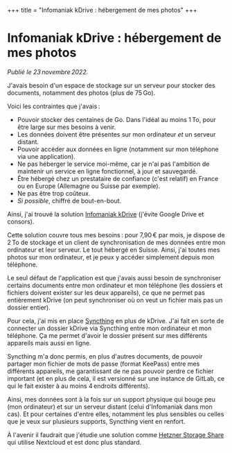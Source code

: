 +++
title = "Infomaniak kDrive : hébergement de mes photos"
+++

# Infomaniak kDrive : hébergement de mes photos

*Publié le 23 novembre 2022.*

J'avais besoin d'un espace de stockage sur un serveur pour stocker des documents, notamment des photos (plus de 75 Go).

Voici les contraintes que j'avais :

- Pouvoir stocker des centaines de Go. Dans l'idéal au moins 1 To, pour être large sur mes besoins à venir.
- Les données doivent être présentes sur mon ordinateur *et* un serveur distant.
- Pouvoir accéder aux données en ligne (notamment sur mon téléphone via une application).
- Ne pas héberger le service moi-même, car je n'ai pas l'ambition de maintenir un service en ligne fonctionnel, à jour et sauvegardé.
- Être hébergé chez un prestataire de confiance (c'est relatif) en France ou en Europe (Allemagne ou Suisse par exemple).
- Ne pas être trop coûteux.
- *Si possible*, chiffré de bout-en-bout.

Ainsi, j'ai trouvé la solution [Infomaniak kDrive](https://www.infomaniak.com/fr/kdrive) (j'évite Google Drive et consors).

Cette solution couvre tous mes besoins : pour 7,90 € par mois, je dispose de 2 To de stockage et un client de synchronisation de mes données entre mon ordinateur et leur serveur. Le tout hébergé en Suisse. Ainsi, j'ai toutes mes photos sur mon ordinateur, et je peux y accéder simplement depuis mon téléphone.

Le seul défaut de l'application est que j'avais aussi besoin de synchroniser certains documents entre mon ordinateur et mon téléphone (les dossiers et fichiers doivent exister sur les deux appareils), ce que ne permet pas entièrement kDrive (on peut synchroniser où on veut un fichier mais pas un dossier entier).

Pour cela, j'ai mis en place [Syncthing](https://syncthing.net/) en plus de kDrive. J'ai fait en sorte de connecter un dossier kDrive via Syncthing entre mon ordinateur et mon téléphone. Ça me permet d'avoir le dossier présent sur mes différents appareils mais aussi en ligne.

Syncthing m'a donc permis, en plus d'autres documents, de pouvoir partager mon fichier de mots de passe (format KeePass) entre mes différents appareils, me garantissant de ne pas pouvoir perdre ce fichier important (et en plus de cela, il est versionné sur une instance de GitLab, ce qui le fait exister à au moins 4 endroits différents).

Ainsi, mes données sont à la fois sur un support physique qui bouge peu (mon ordinateur) et sur un serveur distant (celui d'Infomaniak dans mon cas). Et pour certaines d'entre elles, notamment les plus sensibles ou celles que je veux sur plusieurs supports, Syncthing vient en renfort.

À l'avenir il faudrait que j'étudie une solution comme [Hetzner Storage Share](https://www.hetzner.com/storage/storage-share) qui utilise Nextcloud et est donc plus standard.
